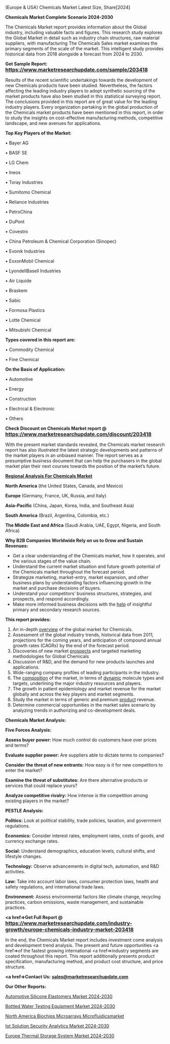  (Europe & USA) Chemicals Market Latest Size, Share[2024]

<strong>Chemicals Market Complete Scenario 2024-2030</strong>

The Chemicals Market report provides information about the Global industry, including valuable facts and figures. This research study explores the Global Market in detail such as industry chain structures, raw material suppliers, with manufacturing The Chemicals Sales market examines the primary segments of the scale of the market. This intelligent study provides historical data from 2018 alongside a forecast from 2024 to 2030.

<strong>Get Sample Report: <a href=https://www.marketresearchupdate.com/sample/203418><font size=3 color=#0000ff>https://www.marketresearchupdate.com/sample/203418</font></a></strong>

Results of the recent scientific undertakings towards the development of new Chemicals products have been studied. Nevertheless, the factors affecting the leading industry players to adopt synthetic sourcing of the market products have also been studied in this statistical surveying report. The conclusions provided in this report are of great value for the leading industry players. Every organization partaking in the global production of the Chemicals market products have been mentioned in this report, in order to study the insights on cost-effective manufacturing methods, competitive landscape, and new avenues for applications.

<strong>Top Key Players of the Market:</strong>

• Bayer AG

• BASF SE

• LG Chem

• Ineos

• Toray Industries

• Sumitomo Chemical

• Reliance Industries

• PetroChina

• DuPont

• Covestro

• China Petroleum & Chemical Corporation (Sinopec)

• Evonik Industries

• ExxonMobil Chemical

• LyondellBasell Industries

• Air Liquide

• Braskem

• Sabic

• Formosa Plastics

• Lotte Chemical

• Mitsubishi Chemical

<strong>Types covered in this report are: </strong>

• Commodity Chemical

• Fine Chemical

<strong>On the Basis of Application:</strong>

• Automotive

• Energy

• Construction

• Electrical & Electronic

• Others

<strong>Check Discount on Chemicals Market report @ <a href=https://www.marketresearchupdate.com/discount/203418><font size=3 color=#0000ff>https://www.marketresearchupdate.com/discount/203418</font></a></strong>

With the present market standards revealed, the Chemicals market research report has also illustrated the latest strategic developments and patterns of the market players in an unbiased manner. The report serves as a presumptive business document that can help the purchasers in the global market plan their next courses towards the position of the market’s future.

<strong><u><b>Regional Analysis For Chemicals Market</b></u></strong>

<strong><b>North America</b></strong> (the United States, Canada, and Mexico)

<strong><b>Europe </b></strong>(Germany, France, UK, Russia, and Italy)

<strong><b>Asia-Pacific</b></strong> (China, Japan, Korea, India, and Southeast Asia)

<strong><b>South America</b></strong> (Brazil, Argentina, Colombia, etc.)

<strong><b>The Middle East and Africa</b></strong> (Saudi Arabia, UAE, Egypt, Nigeria, and South Africa)

<strong>Why B2B Companies Worldwide Rely on us to Grow and Sustain Revenues:</strong>
<ul>
  <li>Get a clear understanding of the Chemicals market, how it operates, and the various stages of the value chain.</li>
  <li>Understand the current market situation and future growth potential of the Chemicals market throughout the forecast period.</li>
  <li>Strategize marketing, market-entry, market expansion, and other business plans by understanding factors influencing growth in the market and purchase decisions of buyers.</li>
  <li>Understand your competitors’ business structures, strategies, and prospects, and respond accordingly.</li>
  <li>Make more informed business decisions with the <a href=ASDF991299>help</a> of insightful primary and secondary research sources.</li>
</ul>
<strong>This report provides:</strong>
<ol>
  <li>An in-depth <a href=>overview</a> of the global market for Chemicals.</li>
  <li>Assessment of the global industry trends, historical data from 2011, projections for the coming years, and anticipation of compound annual growth rates (CAGRs) by the end of the forecast period.</li>
  <li>Discoveries of new market <a href=>prospects</a> and targeted marketing methodologies for Global Chemicals</li>
  <li>Discussion of R&amp;D, and the demand for new products launches and applications.</li>
  <li>Wide-ranging company profiles of leading participants in the industry.</li>
  <li>The <a href=ASDF881288>composition</a> of the market, in terms of <a href=>dynamic</a> molecule types and targets, underlining the major industry resources and players.</li>
  <li>The growth in patient epidemiology and market revenue for the market globally and across the key players and market segments.</li>
  <li>Study the market in terms of generic and premium <a href=>product</a> revenue.</li>
  <li>Determine commercial opportunities in the market sales scenario by analyzing trends in authorizing and co-development deals.</li>
</ol>

<strong>Chemicals Market Analysis:</strong>

<strong>Five Forces Analysis:</strong>

<strong>Assess buyer power:</strong> How much control do customers have over prices and terms?

<strong>Evaluate supplier power:</strong> Are suppliers able to dictate terms to companies?

<strong>Consider the threat of new entrants:</strong> How easy is it for new competitors to enter the market?

<strong>Examine the threat of substitutes:</strong> Are there alternative products or services that could replace yours?

<strong>Analyze competitive rivalry:</strong> How intense is the competition among existing players in the market?

<strong>PESTLE Analysis:</strong>

<strong>Politics:</strong> Look at political stability, trade policies, taxation, and government regulations.

<strong>Economics:</strong> Consider interest rates, employment rates, costs of goods, and currency exchange rates.

<strong>Social:</strong> Understand demographics, education levels, cultural shifts, and lifestyle changes.

<strong>Technology:</strong> Observe advancements in digital tech, automation, and R&D activities.

<strong>Law:</strong> Take into account labor laws, consumer protection laws, health and safety regulations, and international trade laws.

<strong>Environment:</strong> Assess environmental factors like climate change, recycling practices, carbon emissions, waste management, and sustainable practices.

<strong><a href=>Get Full Report</a> @ <a href=https://www.marketresearchupdate.com/industry-growth/europe-chemicals-industry-market-203418><font size=3 color=#0000ff>https://www.marketresearchupdate.com/industry-growth/europe-chemicals-industry-market-203418</font></a></strong>

In the end, the Chemicals Market report includes investment come analysis and development trend analysis. The present and future opportunities <a href=>of</a> the fastest growing international <a href=>industry</a> segments are coated throughout this report. This report additionally presents product specification, manufacturing method, and product cost structure, and price structure.

<strong><a href=><strong>Contact Us:</strong></a></strong>
<strong>sales@marketresearchupdate.com</strong>

<strong>Our Other Reports:</strong>

<a href=https://www.linkedin.com/pulse/automotive-silicone-elastomers-market-size-set>Automotive Silicone Elastomers Market 2024-2030</a>

<a href=https://www.linkedin.com/pulse/bottled-water-testing-equipment-market-2023-remarking>Bottled Water Testing Equipment Market 2024-2030</a>

<a href=https://www.linkedin.com/pulse/north-america-biochips-microarrays-microfluidicsmarket>North America Biochips Microarrays Microfluidicsmarket</a>

<a href=https://www.linkedin.com/pulse/iot-solution-security-analytics-market-statistics-hkbcf/>Iot Solution Security Analytics Market 2024-2030</a>

<a href=https://www.linkedin.com/pulse/europe-thermal-storage-system-market-research-c3ppf/>Europe Thermal Storage System Market 2024-2030</a>

